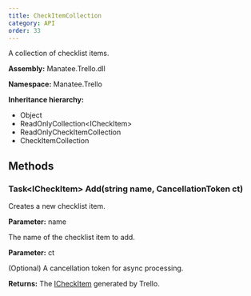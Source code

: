 ```yaml
---
title: CheckItemCollection
category: API
order: 33
---
```


A collection of checklist items.

**Assembly:** Manatee.Trello.dll

**Namespace:** Manatee.Trello

**Inheritance hierarchy:**

- Object
- ReadOnlyCollection&lt;ICheckItem&gt;
- ReadOnlyCheckItemCollection
- CheckItemCollection

## Methods

### Task&lt;ICheckItem&gt; Add(string name, CancellationToken ct)

Creates a new checklist item.

**Parameter:** name

The name of the checklist item to add.

**Parameter:** ct

(Optional) A cancellation token for async processing.

**Returns:** The [ICheckItem](../ICheckItem#icheckitem) generated by Trello.

